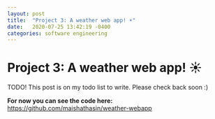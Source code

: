 ```yaml
---
layout: post
title:  "Project 3: A weather web app! ☀️"
date:   2020-07-25 13:42:19 -0400
categories: software engineering
---
```


# Project 3: A weather web app! ☀️

TODO! This post is on my todo list to write. Please check back soon :)

**For now you can see the code here:**
https://github.com/maishathasin/weather-webapp